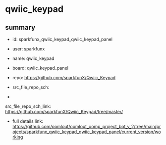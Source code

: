# qwiic_keypad
 
## summary 
* id: sparkfunx_qwiic_keypad_qwiic_keypad_panel
* user: sparkfunx
* name: qwiic_keypad
* board: qwiic_keypad_panel
* repo: https://github.com/sparkfunX/Qwiic_Keypad



* src_file_repo_sch: 
*
 src_file_repo_sch_link: https://github.com/sparkfunX/Qwiic_Keypad/tree/master/
* full details link: https://github.com/oomlout/oomlout_oomp_project_bot_v_2/tree/main/projects/sparkfunx_qwiic_keypad_qwiic_keypad_panel/current_version/working  






